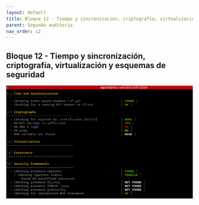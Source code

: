 ```yaml
---
layout: default
title: Bloque 12 - Tiempo y sincronización, criptografía, virtualización y esquemas de seguridad
parent: Segunda auditoría
nav_order: 12
---
```


## Bloque 12 - Tiempo y sincronización, criptografía, virtualización y esquemas de seguridad

<img src="https://raw.githubusercontent.com/crivmar/crivmar-lynis.github.io/main/assets/images/72.png"/>

